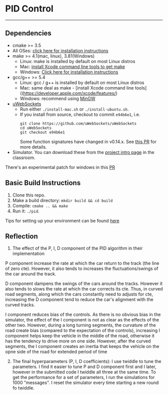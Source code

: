 # **PID Control**


---

## Dependencies

* cmake >= 3.5
 * All OSes: [click here for installation instructions](https://cmake.org/install/)
* make >= 4.1(mac, linux), 3.81(Windows)
  * Linux: make is installed by default on most Linux distros
  * Mac: [install Xcode command line tools to get make](https://developer.apple.com/xcode/features/)
  * Windows: [Click here for installation instructions](http://gnuwin32.sourceforge.net/packages/make.htm)
* gcc/g++ >= 5.4
  * Linux: gcc / g++ is installed by default on most Linux distros
  * Mac: same deal as make - [install Xcode command line tools]((https://developer.apple.com/xcode/features/)
  * Windows: recommend using [MinGW](http://www.mingw.org/)
* [uWebSockets](https://github.com/uWebSockets/uWebSockets)
  * Run either `./install-mac.sh` or `./install-ubuntu.sh`.
  * If you install from source, checkout to commit `e94b6e1`, i.e.
    ```
    git clone https://github.com/uWebSockets/uWebSockets 
    cd uWebSockets
    git checkout e94b6e1
    ```
    Some function signatures have changed in v0.14.x. See [this PR](https://github.com/udacity/CarND-MPC-Project/pull/3) for more details.
* Simulator. You can download these from the [project intro page](https://github.com/udacity/self-driving-car-sim/releases) in the classroom.

There's an experimental patch for windows in this [PR](https://github.com/udacity/CarND-PID-Control-Project/pull/3)

## Basic Build Instructions

1. Clone this repo.
2. Make a build directory: `mkdir build && cd build`
3. Compile: `cmake .. && make`
4. Run it: `./pid`. 

Tips for setting up your environment can be found [here](https://classroom.udacity.com/nanodegrees/nd013/parts/40f38239-66b6-46ec-ae68-03afd8a601c8/modules/0949fca6-b379-42af-a919-ee50aa304e6a/lessons/f758c44c-5e40-4e01-93b5-1a82aa4e044f/concepts/23d376c7-0195-4276-bdf0-e02f1f3c665d)

## Reflection

1. The effect of the P, I, D component of the PID algorithm in their implementation

P component increase the rate at which the car return to the track (the line of zero cte). However, it also tends to increases the fluctuations/swings of the car around the track.

D component dampens the swings of the cars around the tracks. However it also tends to slows the rate at which the car corrects its cte. Thus, in curved road segments, along which the cars constantly need to adjusts for cte, increasing the D component tend to reduce the car's alignment with the curved tracks.

I component reduces bias of the controls. As there is no obvious bias in the simulator, the effect of the I component is not as clear as the effects of the other two. However, during a long turning segments, the curvature of the road create bias (compared to the expectation of the controls), increasing I component helps keep the vehicle in the middle of the road, otherwise it has the tendency to drive more on one side. However, after the curved segments, the I component creates an inertia that keeps the vehicle on the opne side of the road for extended period of time


2. The final hyperparameters (P, I, D coefficients): I use twiddle to tune the parameters. I find it easier to tune P and D component first and I later, however in the submitted code I twiddle all three at the same time. To get the performance for a set of parameters, I run the simulations for 1000 "messages". I reset the simulator every time starting a new round fo twiddle.



